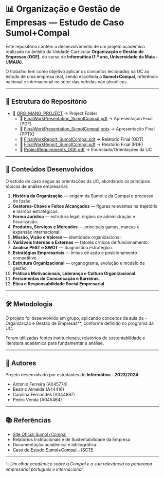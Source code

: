 # 📊 Organização e Gestão de Empresas — Estudo de Caso Sumol+Compal

Este repositório contém o desenvolvimento de um projeto académico realizado no âmbito da Unidade Curricular **Organização e Gestão de Empresas (OGE)**, do curso de **Informática (1.º ano, Universidade da Maia - UMAIA)**.  

O trabalho tem como objetivo aplicar os conceitos lecionados na UC ao estudo de uma empresa real, sendo escolhida a **Sumol+Compal**, referência nacional e internacional no setor das bebidas não alcoólicas.

---

## 🚀 Estrutura do Repositório
- 📂 [ORG_MANG_PROJECT](./ORG_MANG_PROJECT) → Project Folder
   - 📄 [FinalWorkPresentation_SumolCompal.pdf](./ORG_MANG_PROJECT/FinalWorkPresentation_SumolCompal.pdf) → Apresentação Final (PDF)  
   - 📄 [FinalWorkPresentation_SumolCompal.pptx](./ORG_MANG_PROJECT/FinalWorkPresentation_SumolCompal.pptx) → Apresentação Final (PPTX)  
   - 📄 [FinalWorkReport_SumolCompal.odt](./ORG_MANG_PROJECT/FinalWorkReport_SumolCompal.odt) → Relatório Final (ODT)  
   - 📄 [FinalWorkReport_SumolCompal.pdf](./ORG_MANG_PROJECT/FinalWorkReport_SumolCompal.pdf) → Relatório Final (PDF)  
   - 📄 [ProjectRequirements_OGE.pdf](./ORG_MANG_PROJECT/ProjectRequirements_OGE.pdf) → Enunciado/Orientações da UC  

---

## 📌 Conteúdos Desenvolvidos

O estudo de caso segue as orientações da UC, abordando os principais tópicos de análise empresarial:

1. **História da Organização** — origem da Sumol e da Compal e processo de fusão.  
2. **Gestores-Chave e Feitos Alcançados** — figuras relevantes na trajetória e marcos estratégicos.  
3. **Forma Jurídica** — estrutura legal, órgãos de administração e fiscalização.  
4. **Produtos, Serviços e Mercados** — principais gamas, marcas e expansão internacional.  
5. **Missão, Visão e Valores** — identidade organizacional.  
6. **Variáveis Internas e Externas** — fatores críticos de funcionamento.  
7. **Análise PEST e SWOT** — diagnóstico estratégico.  
8. **Estratégias Empresariais** — linhas de ação e posicionamento competitivo.  
9. **Estrutura Organizacional** — organograma, evolução e modelo de gestão.  
10. **Práticas Motivacionais, Liderança e Cultura Organizacional**.  
11. **Ferramentas de Comunicação e Barreiras**.  
12. **Ética e Responsabilidade Social Empresarial**.  

---

## 🛠️ Metodologia

O projeto foi desenvolvido em grupo, aplicando conceitos da aula de - Organização e Gestão de Empresas**, conforme definido no programa da UC.  

Foram utilizadas fontes institucionais, relatórios de sustentabilidade e literatura académica para fundamentar a análise.  

---

## 👤 Autores

Projeto desenvolvido por estudantes de **Informática - 2023/2024**:

- António Ferreira (A045774)  
- Beatriz Almeida (A44416)  
- Carolina Fernandes (A044897)  
- Pedro Venda (A045464)  

---

## 📚 Referências

- [Site Oficial Sumol+Compal](https://sumolcompal.pt/)  
- Relatórios Institucionais e de Sustentabilidade da Empresa  
- Documentação académica e bibliográfica 
- [Caso de Estudo Sumol+Compal – ISCTE](https://repositorio.iscte-iul.pt/bitstream/10071/1946/1/Caso%20Sumol%20Compal%20Vers%C3%A3o%20final.pdf)  

---

✨ *Um olhar académico sobre a Compal e a sua relevância no panorama empresarial português e internacional.*
